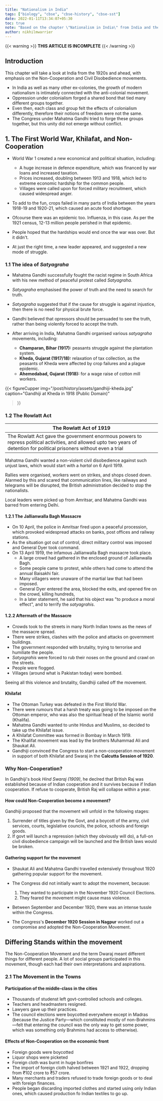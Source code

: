 ```yaml
---
title: "Nationalism in India"
tags: ["biology", "cbse", "cbse-history", "cbse-sst"]
date: 2022-01-11T13:34:07+05:30
toc: true
note: "Based on the chapter \"Nationalism in India\" from India and the Contemporary World II, NCERT"
author: nikhilmwarrier
---
```


{{< warning >}}
__THIS ARTICLE IS INCOMPLETE__
{{< /warning >}}

## Introduction  
This chapter will take a look at India from the 1920s and ahead, with emphasis on the Non-Cooperation and Civil Disobedience movements. 

- In India as well as many other ex-colonies, the growth of modern nationalism is intimately connected with the anti-colonial movement. 
- Oppression under colonialism forged a shared bond that tied many different groups together. 
- Even then, each class and group felt the effects of colonialism differently, therefore their notions of freedom were not the same.
- The Congress under Mahatma Gandhi tried to forge these groups together, but this unity did not emerge without conflict. 

## 1. The First World War, Khilafat, and Non-Cooperation  
- World War 1 created a new economical and political situation, including:
    + A huge increase in defence expenditure, which was financed by war loans and increased taxation.
    + Prices increased, doubling between 1913 and 1918, which led to extreme economic hardship for the common people.
    + Villages were called upon for forced military recruitment, which caused widespread anger.
- To add to the fun, crops failed in many parts of India between the years 1918-19 and 1920-21, which caused an acute food shortage.  
- Ofcourse there was an epidemic too. Influenza, in this case. As per the 1921 census, 12-13 million people perished in that epidemic.
- People hoped that the hardships would end once the war was over. But it didn't.  

- At just the right time, a new leader appeared, and suggested a new mode of struggle.

### 1.1 The idea of _Satyagraha_
- Mahatma Gandhi successfully fought the racist regime in South Africa with his new method of peaceful protest called _Satyagraha_.
- _Satyagraha_ emphasised the power of truth and the need to search for truth.
- _Satyagraha_ suggested that if the cause for struggle is against injustice, then there is no need for physical brute force.
- Gandhi believed that opressors should be persuaded to see the truth, rather than being violently forced to accept the truth.

- After arriving in India, Mahatma Gandhi organised various _satyagraha_ movements, including:
    + __Champaran, Bihar (1917):__ peasants struggle against the plantation system.
    + __Kheda, Gujarat (1917/18):__ relaxation of tax collection, as the peasants of Kheda were affected by crop failures and a plague epidemic.
    + __Ahemedabad, Gujarat (1918):__ for a wage raise of cotton mill workers.

{{< figureCupper 
img="/post/history/assets/gandhiji-kheda.jpg"
caption="Gandhiji at Kheda in 1918 (Public Domain)"  
>}}

### 1.2 The Rowlatt Act
| The Rowlatt Act of 1919 |
| ----------------------- |
| The Rowlatt Act gave the government enormous powers to repress political activities, and allowed upto two years of detention for political prisoners without even a trial |

Mahatma Gandhi wanted a non-violent civil disobedience against such unjust laws, which would start with a _hartal_ on 6 April 1919.    
  
Rallies were organised, workers went on strikes, and shops closed down.  
Alarmed by this and scared that communication lines, like railways and telegrams will be disrupted, the British administration decided to stop the nationalists.  
  
Local leaders were picked up from Amritsar, and Mahatma Gandhi was barred from entering Delhi.  

#### 1.2.1 The Jallianwalla Bagh Massacre
- On 10 April, the police in Amritsar fired upon a peaceful procession, which provoked widespread attacks on banks, post offices and railway stations.  
- As the situation got out of control, direct military control was imposed and General Dyer took command.  
- On 13 April 1919, the infamous Jallianwalla Bagh massacre took place.
    + A large crowd had gathered in the enclosed ground of Jallianwalla Bagh.
    + Some people came to protest, while others had come to attend the annual Baisakhi fair.
    + Many villagers were unaware of the martial law that had been imposed.
    + General Dyer entered the area, blocked the exits, and opened fire on the crowd, killing hundreds,
    + In a later statement, he said that his object was "to produce a moral effect", and to terrify the _satyagrahis_.

#### 1.2.2 Aftermath of the Massacre
- Crowds took to the streets in many North Indian towns as the news of the massacre spread.  
- There were strikes, clashes with the police and attacks on government buildings.
- The government responded with brutality, trying to terrorise and humiliate the people.
- _Satyagrahis_ were forced to rub their noses on the ground and crawl on the streets.
- People were flogged.
- Villages (around what is Pakistan today) were bombed.  
  
Seeing all this violence and brutality, Gandhiji called off the  movement.

#### Khilafat  
- The Ottoman Turkey was defeated in the First World War.  
- There were rumours that a harsh treaty was going to be imposed on the Ottoman emperor, who was also the spiritual head of the Islamic world (Khalifa).  
- Mahatma Gandhi wanted to unite Hindus and Muslims, so decided to take up the Khilafat issue.  
- A Khilafat Committee was formed in Bombay in March 1919.  
- The Khalifat movement was lead by the brothers Muhammad Ali and Shaukat Ali.  
- Gandhiji convinced the Congress to start a non-cooperation movement in support of both Khilafat and Swaraj in the **Calcutta Session of 1920**. 
  
### Why Non-Cooperation?  
In Gandhiji's book _Hind Swaraj (1909)_, he declred that British Raj was established because of Indian cooperation and it survives because if Indian cooperation. If refuse to cooperate, British Raj will collapse within a year.  
  
#### How could Non-Cooperation become a movement?  
Gandhiji proposed that the movement will unfold in the following stages:  
1. Surrender of titles given by the Govt, and a boycott of the army, civil services, courts, legislative councils, the police, schools and foreign goods.  
2. If govt will launch a repression (which they obviously will do), a full-on civil disobedience campaign will be launched and the British laws would be broken.  
  
#### Gathering support for the movement  
- Shaukat Ali and Mahatma Gandhi travelled extensively throughout 1920 gathering popular support for the movement.  
- The Congress did not initially want to adopt the movement, because:  
	1. They wanted to participate in the November 1920 Council Elections.  
	2. They feared the movement might cause mass violence.  
  
- Between September and December 1920, there was an intense tussle within the Congress.  
- The Congress's **December 1920 Session in Nagpur** worked out a compromise and adopted the Non-Cooperation Movement.  
  
## Differing Stands within the movement  
The Non-Cooperation Movement and the term Dwaraj meant different things for different people. A lot of social groups participated in this movement, though each had their own interpretations and aspirations.  
  
### 2.1 The Movement in the Towns  
#### Participation of the middle-class in the cities  
- Thousands of studenst left govt-controlled schools and colleges.  
- Teachers and headmasters resigned.  
- Lawyers gave up their practices.  
- The council elections were boycotted everywhere except in Madras (because the Justice Party—which constituted mostly of non-Brahmins—felt that entering the council was the only way to get some power, which was something only Brahmins had access to otherwise).  
  
#### Effects of Non-Cooperation on the economic front  
- Foreign goods were boycotted
- Liquor shops were picketed  
- Foreign cloth was burnt in huge bonfires  
- The import of foreign cloth halved between 1921 and 1922,   dropping from ₹102 crore to ₹57 crore.  
- Many merchants and traders refused to trade foreign goods or to deal with foreign finances.  
- People began discarding imported clothes and started using only Indian ones, which caused production fo Indian textiles to go up.  
  

